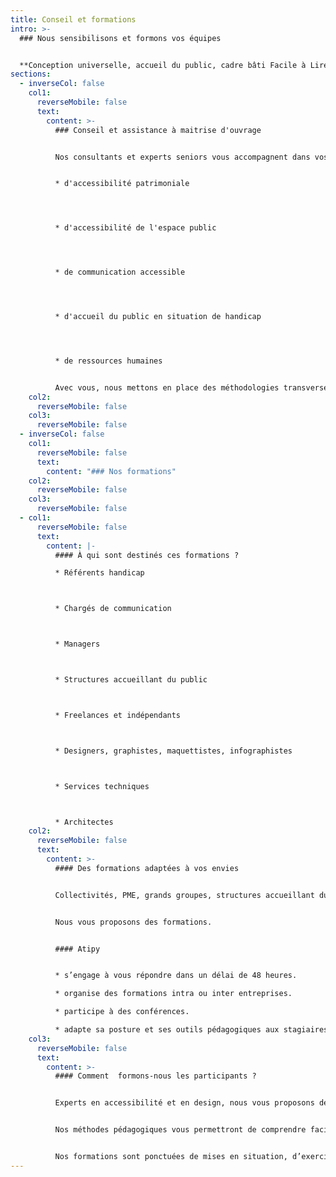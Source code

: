 ```yaml
---
title: Conseil et formations
intro: >-
  ### Nous sensibilisons et formons vos équipes


  **Conception universelle, accueil du public, cadre bâti Facile à Lire et à Comprendre, signalétique accessible… Découvrez nos thématiques et nos formats.**
sections:
  - inverseCol: false
    col1:
      reverseMobile: false
      text:
        content: >-
          ### C﻿onseil et assistance à maitrise d'ouvrage


          Nos consultants et experts seniors vous accompagnent dans vos stratégies


          * d'accessibilité patrimoniale




          * d﻿'accessibilité de l'espace public




          * de communication accessible




          * d﻿'accueil du public en situation de handicap




          * d﻿e ressources humaines


          A﻿vec vous, nous mettons en place des méthodologies transverses à l'ensemble de vos activités, services ou territoires. Nous réalisons des rapports d'étonnement, point de départ pour l'amélioration de l'accessibilité et de l'expérience utilisateur.
    col2:
      reverseMobile: false
    col3:
      reverseMobile: false
  - inverseCol: false
    col1:
      reverseMobile: false
      text:
        content: "### N﻿os formations"
    col2:
      reverseMobile: false
    col3:
      reverseMobile: false
  - col1:
      reverseMobile: false
      text:
        content: |-
          #### À qui sont destinés ces formations ?

          * Référents handicap



          * Chargés de communication



          * Managers



          * Structures accueillant du public



          * Freelances et indépendants 



          * Designers, graphistes, maquettistes, infographistes



          * Services techniques



          * A﻿rchitectes
    col2:
      reverseMobile: false
      text:
        content: >-
          #### Des formations adaptées à vos envies


          Collectivités, PME, grands groupes, structures accueillant du public dans le secteur culturel ou médical, vous souhaitez améliorer l'accessibilités de vos services, de vos bâtiments ?


          Nous vous proposons des formations.


          #### A﻿tipy


          * s’engage à vous répondre dans un délai de 48 heures.

          * organise des formations intra ou inter entreprises.

          * p﻿articipe à des conférences.

          * adapte sa posture et ses outils pédagogiques aux stagiaires en situation de handicap.
    col3:
      reverseMobile: false
      text:
        content: >-
          #### Comment  formons-nous les participants ?


          Experts en accessibilité et en design, nous vous proposons des sensibilisations et ateliers sur les thèmes de la conception universelle, de l’accessibilité et du handicap, et visant à rendre votre communication, vos services ou vos équipements accessibles au plus grand nombre, tant sur le fond que sur la forme.


          Nos méthodes pédagogiques vous permettront de comprendre facilement et d’apprendre avec plaisir.


          Nos formations sont ponctuées de mises en situation, d’exercices ludiques, d’exemples et d’études de cas.
---
```

